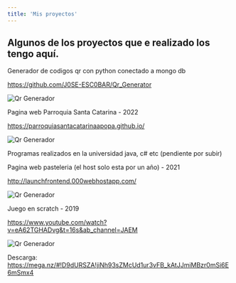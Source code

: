 ```yaml
---
title: 'Mis proyectos'
---
```

## Algunos de los proyectos que e realizado los tengo aquí.

Generador de codigos qr con python conectado a mongo db

https://github.com/J0SE-ESC0BAR/Qr_Generator

![Qr Generador](/images/Open_Qr.png)

Pagina web Parroquia Santa Catarina - 2022

https://parroquiasantacatarinaapopa.github.io/

![Qr Generador](/images/capturamovil.png)

Programas realizados en la universidad java, c# etc (pendiente por subir)

Pagina web pasteleria (el host solo esta por un año) - 2021

http://launchfrontend.000webhostapp.com/

![Qr Generador](/images/web_pasteleria.png)

Juego en scratch - 2019

https://www.youtube.com/watch?v=eA62TGHADvg&t=16s&ab_channel=JAEM

![Qr Generador](/images/Terraria_OtherWold.png)

Descarga:
https://mega.nz/#!D9dURSZA!jiNh93sZMcUd1ur3vFB_kAtJJmiMBzr0mSi6E6mSmx4

